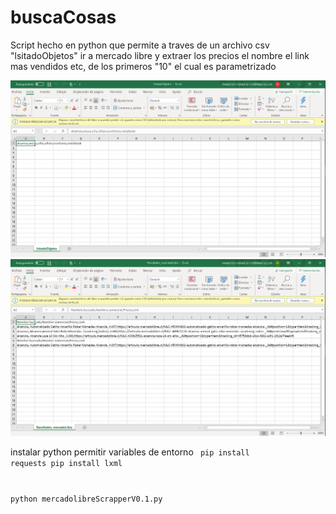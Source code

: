 # buscaCosas

Script hecho en python que permite a traves de un archivo csv "lsitadoObjetos" ir a mercado libre y extraer
los precios el nombre el link mas vendidos etc, de los primeros "10" el cual es parametrizado 

<img src="./foto1.png">
<img src="./foto2.png">

instalar python permitir variables de entorno
<code>
pip install requests
pip install lxml

python mercadolibreScrapperV0.1.py

</code>
